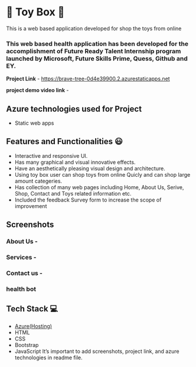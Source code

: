 
#  🧸 Toy Box 🧸

This is a web based application developed for shop the toys from online

### This web based health application has been developed for the accomplishment of Future Ready Talent Internship program launched by Microsoft, Future Skills Prime, Quess, Github and EY.


**Project Link** - https://brave-tree-0d4e39900.2.azurestaticapps.net

**project demo video link** - 

## Azure technologies used for Project

- Static web apps

## Features and Functionalities 😃

- Interactive and responsive UI.
- Has many graphical and visual innovative effects.
- Have an aesthetically pleasing visual design and architecture.
- Using toy box user can shop toys from online Quicly and can shop large amount categeries.
- Has collection of many web pages including Home, About Us, Serive, Shop, Contact  and Toys related information etc.
- Included the feedback Survey form to increase the scope of improvement 

## Screenshots




   

### About Us -



### Services -



### Contact us -



### health bot




## Tech Stack 💻

- [Azure(Hosting)](https://azure.microsoft.com/en-in/features/azure-portal/)
- HTML
- CSS
- Bootstrap
- JavaScript
It’s important to add screenshots, project link, and azure technologies in readme file.
